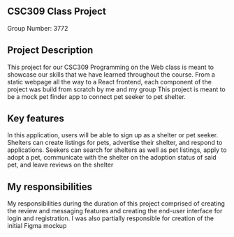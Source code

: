 ## CSC309 Class Project 

Group Number: 3772 


## Project Description
This project for our CSC309 Programming on the Web class is meant to showcase our skills that we have learned throughout the course.
From a static webpage all the way to a React frontend, each component of the project was build from scratch by me and my group 
This project is meant to be a mock pet finder app to connect pet seeker to pet shelter. 


## Key features
In this application, users will be able to sign up as a shelter or pet seeker. 
Shelters can create listings for pets, advertise their shelter, and respond to applications.
Seekers can search for shelters as well as pet listings, apply to adopt a pet, communicate with the shelter on the adoption status of said pet, and leave reviews on the shelter


## My responsibilities
My responsibilities during the duration of this project comprised of creating the review and messaging features and creating the end-user interface for login and registration. I was also partially responsible for creation of the initial Figma mockup 
